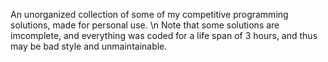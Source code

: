 An unorganized collection of some of my competitive programming solutions, made for personal use.
\n
Note that some solutions are imcomplete, and everything was coded for a life span of 3 hours, and thus may be bad style and unmaintainable.
